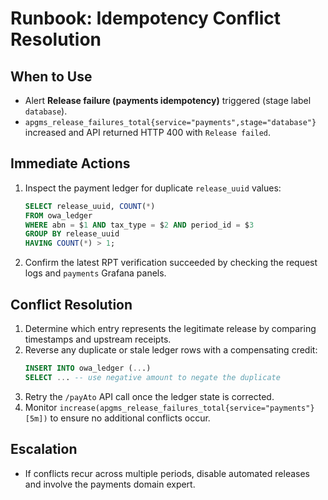 # Runbook: Idempotency Conflict Resolution

## When to Use
* Alert **Release failure (payments idempotency)** triggered (stage label `database`).
* `apgms_release_failures_total{service="payments",stage="database"}` increased and API returned HTTP 400 with `Release failed`.

## Immediate Actions
1. Inspect the payment ledger for duplicate `release_uuid` values:
   ```sql
   SELECT release_uuid, COUNT(*)
   FROM owa_ledger
   WHERE abn = $1 AND tax_type = $2 AND period_id = $3
   GROUP BY release_uuid
   HAVING COUNT(*) > 1;
   ```
2. Confirm the latest RPT verification succeeded by checking the request logs and `payments` Grafana panels.

## Conflict Resolution
1. Determine which entry represents the legitimate release by comparing timestamps and upstream receipts.
2. Reverse any duplicate or stale ledger rows with a compensating credit:
   ```sql
   INSERT INTO owa_ledger (...)
   SELECT ... -- use negative amount to negate the duplicate
   ```
3. Retry the `/payAto` API call once the ledger state is corrected.
4. Monitor `increase(apgms_release_failures_total{service="payments"}[5m])` to ensure no additional conflicts occur.

## Escalation
* If conflicts recur across multiple periods, disable automated releases and involve the payments domain expert.
